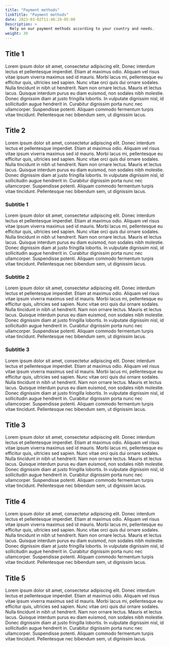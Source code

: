 ```yaml
---
title: "Payment methods"
linkTitle: "Payment methods"
date: 2023-03-02T11:40:29-05:00
Description: >
  Rely on our payment methods according to your country and needs.
weight: 30
---
```



## Title 1 
Lorem ipsum dolor sit amet, consectetur adipiscing elit. Donec interdum lectus et pellentesque imperdiet. Etiam at maximus odio. Aliquam vel risus vitae ipsum viverra maximus sed id mauris. Morbi lacus mi, pellentesque eu efficitur quis, ultricies sed sapien. Nunc vitae orci quis dui ornare sodales. Nulla tincidunt in nibh ut hendrerit. Nam non ornare lectus. Mauris et lectus lacus. Quisque interdum purus eu diam euismod, non sodales nibh molestie. Donec dignissim diam at justo fringilla lobortis. In vulputate dignissim nisl, id sollicitudin augue hendrerit in. Curabitur dignissim porta nunc nec ullamcorper. Suspendisse potenti. Aliquam commodo fermentum turpis vitae tincidunt. Pellentesque nec bibendum sem, ut dignissim lacus.

## Title 2 
Lorem ipsum dolor sit amet, consectetur adipiscing elit. Donec interdum lectus et pellentesque imperdiet. Etiam at maximus odio. Aliquam vel risus vitae ipsum viverra maximus sed id mauris. Morbi lacus mi, pellentesque eu efficitur quis, ultricies sed sapien. Nunc vitae orci quis dui ornare sodales. Nulla tincidunt in nibh ut hendrerit. Nam non ornare lectus. Mauris et lectus lacus. Quisque interdum purus eu diam euismod, non sodales nibh molestie. Donec dignissim diam at justo fringilla lobortis. In vulputate dignissim nisl, id sollicitudin augue hendrerit in. Curabitur dignissim porta nunc nec ullamcorper. Suspendisse potenti. Aliquam commodo fermentum turpis vitae tincidunt. Pellentesque nec bibendum sem, ut dignissim lacus.

### Subtitle 1
Lorem ipsum dolor sit amet, consectetur adipiscing elit. Donec interdum lectus et pellentesque imperdiet. Etiam at maximus odio. Aliquam vel risus vitae ipsum viverra maximus sed id mauris. Morbi lacus mi, pellentesque eu efficitur quis, ultricies sed sapien. Nunc vitae orci quis dui ornare sodales. Nulla tincidunt in nibh ut hendrerit. Nam non ornare lectus. Mauris et lectus lacus. Quisque interdum purus eu diam euismod, non sodales nibh molestie. Donec dignissim diam at justo fringilla lobortis. In vulputate dignissim nisl, id sollicitudin augue hendrerit in. Curabitur dignissim porta nunc nec ullamcorper. Suspendisse potenti. Aliquam commodo fermentum turpis vitae tincidunt. Pellentesque nec bibendum sem, ut dignissim lacus.

### Subtitle 2
Lorem ipsum dolor sit amet, consectetur adipiscing elit. Donec interdum lectus et pellentesque imperdiet. Etiam at maximus odio. Aliquam vel risus vitae ipsum viverra maximus sed id mauris. Morbi lacus mi, pellentesque eu efficitur quis, ultricies sed sapien. Nunc vitae orci quis dui ornare sodales. Nulla tincidunt in nibh ut hendrerit. Nam non ornare lectus. Mauris et lectus lacus. Quisque interdum purus eu diam euismod, non sodales nibh molestie. Donec dignissim diam at justo fringilla lobortis. In vulputate dignissim nisl, id sollicitudin augue hendrerit in. Curabitur dignissim porta nunc nec ullamcorper. Suspendisse potenti. Aliquam commodo fermentum turpis vitae tincidunt. Pellentesque nec bibendum sem, ut dignissim lacus.

### Subtitle 3
Lorem ipsum dolor sit amet, consectetur adipiscing elit. Donec interdum lectus et pellentesque imperdiet. Etiam at maximus odio. Aliquam vel risus vitae ipsum viverra maximus sed id mauris. Morbi lacus mi, pellentesque eu efficitur quis, ultricies sed sapien. Nunc vitae orci quis dui ornare sodales. Nulla tincidunt in nibh ut hendrerit. Nam non ornare lectus. Mauris et lectus lacus. Quisque interdum purus eu diam euismod, non sodales nibh molestie. Donec dignissim diam at justo fringilla lobortis. In vulputate dignissim nisl, id sollicitudin augue hendrerit in. Curabitur dignissim porta nunc nec ullamcorper. Suspendisse potenti. Aliquam commodo fermentum turpis vitae tincidunt. Pellentesque nec bibendum sem, ut dignissim lacus.

## Title 3 
Lorem ipsum dolor sit amet, consectetur adipiscing elit. Donec interdum lectus et pellentesque imperdiet. Etiam at maximus odio. Aliquam vel risus vitae ipsum viverra maximus sed id mauris. Morbi lacus mi, pellentesque eu efficitur quis, ultricies sed sapien. Nunc vitae orci quis dui ornare sodales. Nulla tincidunt in nibh ut hendrerit. Nam non ornare lectus. Mauris et lectus lacus. Quisque interdum purus eu diam euismod, non sodales nibh molestie. Donec dignissim diam at justo fringilla lobortis. In vulputate dignissim nisl, id sollicitudin augue hendrerit in. Curabitur dignissim porta nunc nec ullamcorper. Suspendisse potenti. Aliquam commodo fermentum turpis vitae tincidunt. Pellentesque nec bibendum sem, ut dignissim lacus.

## Title 4 
Lorem ipsum dolor sit amet, consectetur adipiscing elit. Donec interdum lectus et pellentesque imperdiet. Etiam at maximus odio. Aliquam vel risus vitae ipsum viverra maximus sed id mauris. Morbi lacus mi, pellentesque eu efficitur quis, ultricies sed sapien. Nunc vitae orci quis dui ornare sodales. Nulla tincidunt in nibh ut hendrerit. Nam non ornare lectus. Mauris et lectus lacus. Quisque interdum purus eu diam euismod, non sodales nibh molestie. Donec dignissim diam at justo fringilla lobortis. In vulputate dignissim nisl, id sollicitudin augue hendrerit in. Curabitur dignissim porta nunc nec ullamcorper. Suspendisse potenti. Aliquam commodo fermentum turpis vitae tincidunt. Pellentesque nec bibendum sem, ut dignissim lacus.

## Title 5 
Lorem ipsum dolor sit amet, consectetur adipiscing elit. Donec interdum lectus et pellentesque imperdiet. Etiam at maximus odio. Aliquam vel risus vitae ipsum viverra maximus sed id mauris. Morbi lacus mi, pellentesque eu efficitur quis, ultricies sed sapien. Nunc vitae orci quis dui ornare sodales. Nulla tincidunt in nibh ut hendrerit. Nam non ornare lectus. Mauris et lectus lacus. Quisque interdum purus eu diam euismod, non sodales nibh molestie. Donec dignissim diam at justo fringilla lobortis. In vulputate dignissim nisl, id sollicitudin augue hendrerit in. Curabitur dignissim porta nunc nec ullamcorper. Suspendisse potenti. Aliquam commodo fermentum turpis vitae tincidunt. Pellentesque nec bibendum sem, ut dignissim lacus.
